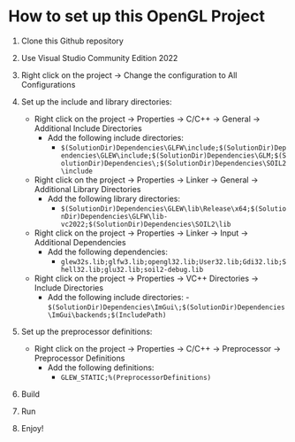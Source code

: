 # How to set up this OpenGL Project

1. Clone this Github repository

2. Use Visual Studio Community Edition 2022

3. Right click on the project -> Change the configuration to All Configurations

4. Set up the include and library directories:
	- Right click on the project -> Properties -> C/C++ -> General -> Additional Include Directories
		- Add the following include directories: 
			- `$(SolutionDir)Dependencies\GLFW\include;$(SolutionDir)Dependencies\GLEW\include;$(SolutionDir)Dependencies\GLM;$(SolutionDir)Dependencies\;$(SolutionDir)Dependencies\SOIL2\include`
	- Right click on the project -> Properties -> Linker -> General -> Additional Library Directories
		- Add the following library directories:
   			- `$(SolutionDir)Dependencies\GLEW\lib\Release\x64;$(SolutionDir)Dependencies\GLFW\lib-vc2022;$(SolutionDir)Dependencies\SOIL2\lib`
	- Right click on the project -> Properties -> Linker -> Input -> Additional Dependencies
		- Add the following dependencies:
			- `glew32s.lib;glfw3.lib;opengl32.lib;User32.lib;Gdi32.lib;Shell32.lib;glu32.lib;soil2-debug.lib`
  	- Right click on the project -> Properties -> VC++ Directories -> Include Directories
   		- Add the following include directories:
     			- `$(SolutionDir)Dependencies\ImGui\;$(SolutionDir)Dependencies\ImGui\backends;$(IncludePath)`

5. Set up the preprocessor definitions:
	- Right click on the project -> Properties -> C/C++ -> Preprocessor -> Preprocessor Definitions
		- Add the following definitions: 
			- `GLEW_STATIC;%(PreprocessorDefinitions)`

6. Build

7. Run

8. Enjoy!
